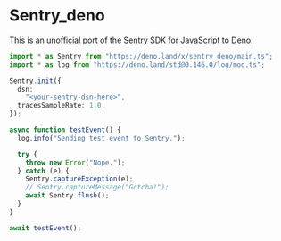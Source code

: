 # Sentry_deno

This is an unofficial port of the Sentry SDK for JavaScript to Deno.

```ts
import * as Sentry from "https://deno.land/x/sentry_deno/main.ts";
import * as log from "https://deno.land/std@0.146.0/log/mod.ts";

Sentry.init({
  dsn:
    "<your-sentry-dsn-here>",
  tracesSampleRate: 1.0,
});

async function testEvent() {
  log.info("Sending test event to Sentry.");

  try {
    throw new Error("Nope.");
  } catch (e) {
    Sentry.captureException(e);
    // Sentry.captureMessage("Gotcha!");
    await Sentry.flush();
  }
}

await testEvent();
```
